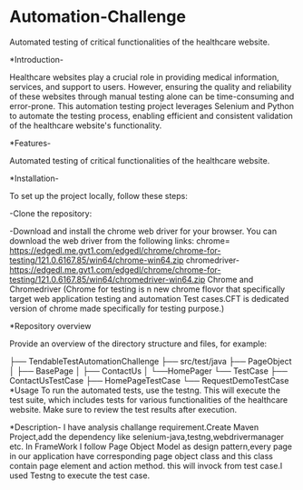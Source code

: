 # Automation-Challenge
 Automated testing of critical functionalities of the healthcare website.
 
*Introduction-

Healthcare websites play a crucial role in providing medical information, services, and support to users. 
However, ensuring the quality and reliability of these websites through manual testing alone 
can be time-consuming and error-prone. This automation testing project leverages Selenium and Python to 
automate the testing process, enabling efficient and consistent validation of the healthcare website's 
functionality.

*Features-

Automated testing of critical functionalities of the healthcare website.

*Installation-

 To set up the project locally, follow these steps:

 -Clone the repository:

-Download and install the chrome web driver for your browser. You can download the web driver from the following links:
  chrome= https://edgedl.me.gvt1.com/edgedl/chrome/chrome-for-testing/121.0.6167.85/win64/chrome-win64.zip
  chromedriver-https://edgedl.me.gvt1.com/edgedl/chrome/chrome-for-testing/121.0.6167.85/win64/chromedriver-win64.zip
   Chrome and Chromedriver (Chrome for testing is n new chrome flovor that specifically target web application testing
 and automation Test cases.CFT is dedicated version of chrome made specifically for testing purpose.)

*Repository overview

Provide an overview of the directory structure and files, for example:

├── TendableTestAutomationChallenge
├── src/test/java
├── PageObject
│   ├── BasePage
│   ├── ContactUs
│   └──HomePager
└── TestCase
    ├── ContactUsTestCase
    ├── HomePageTestCase
    └── RequestDemoTestCase
*Usage
 To run the automated tests, use the testng.
 This will execute the test suite, which includes tests for various functionalities of the healthcare website.
 Make sure to review the test results after execution.

*Description-
  I have analysis challange requirement.Create Maven Project,add the dependency like selenium-java,testng,webdrivermanager etc.
In FrameWork I follow Page Object Model as design pattern,every page in our application have corresponding page object class and this class contain page element and action method.
this will invock from test case.I used Testng to execute the test case.
